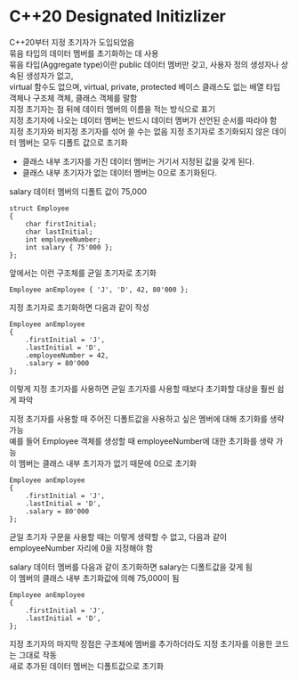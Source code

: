# C++20 Designated Initizlizer

C++20부터 지정 초기자가 도입되었음  
묶음 타입의 데이터 멤버를 초기화하는 데 사용    
묶음 타입(Aggregate type)이란 public 데이터 멤버만 갖고, 사용자 정의 생성자나 상속된 생성자가 없고,     
virtual 함수도 없으며, virtual, private, protected 베이스 클래스도 없는 배열 타입 객체나 구조체 객체, 클래스 객체를 말함    
지정 초기자는 점 뒤에 데이터 멤버의 이름을 적는 방식으로 표기   
지정 초기자에 나오는 데이터 멤버는 반드시 데이터 멤버가 선언된 순서를 따라야 함     
지정 초기자와 비지정 초기자를 섞어 쓸 수는 없음 
지정 초기자로 초기화되지 않은 데이터 멤버는 모두 디폴트 값으로 초기화   

* 클래스 내부 초기자를 가진 데이터 멤버는 거기서 지정된 값을 갖게 된다.
* 클래스 내부 초기자가 없는 데이터 멤버는 0으로 초기화된다.

salary 데이터 멤버의 디폴트 값이 75,000

    struct Employee
    {
        char firstInitial;
        char lastInitial;
        int employeeNumber;
        int salary { 75'000 };
    };

앞에서는 이런 구조체를 균일 초기자로 초기화

    Employee anEmployee { 'J', 'D', 42, 80'000 };

지정 초기자로 초기화하면 다음과 같이 작성

    Employee anEmployee
    {
        .firstInitial = 'J',
        .lastInitial = 'D',
        .employeeNumber = 42,
        .salary = 80'000
    };

이렇게 지정 초기자를 사용하면 균일 초기자를 사용할 때보다 초기화할 대상을 훨씬 쉽게 파악

지정 초기자를 사용할 때 주어진 디폴트값을 사용하고 싶은 멤버에 대해 초기화를 생략 가능  
예를 들어 Employee 객체를 생성할 때 employeeNumber에 대한 초기화를 생략 가능    
이 멤버는 클래스 내부 초기자가 없기 때문에 0으로 초기화 

    Employee anEmployee
    {
        .firstInitial = 'J',
        .lastInitial = 'D',
        .salary = 80'000
    };

균일 초기자 구문을 사용할 때는 이렇게 생략할 수 없고, 다음과 같이 employeeNumber 자리에 0을 지정해야 함

salary 데이터 멤버를 다음과 같이 초기화하면 salary는 디폴트값을 갖게 됨     
이 멤버의 클래스 내부 초기화값에 의해 75,000이 됨

    Employee anEmployee
    {
        .firstInitial = 'J',
        .lastInitial = 'D',
    };

지정 초기자의 마지막 장점은 구조체에 멤버를 추가하더라도 지정 초기자를 이용한 코드는 그대로 작동    
새로 추가된 데이터 멤버는 디폴트값으로 초기화